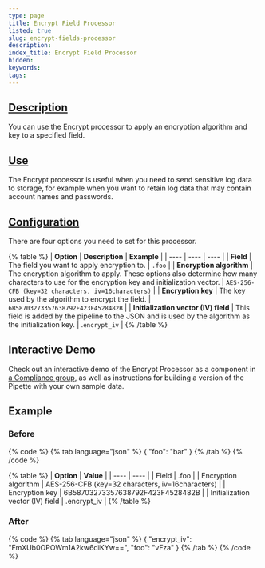```yaml
---
type: page
title: Encrypt Field Processor
listed: true
slug: encrypt-fields-processor
description: 
index_title: Encrypt Field Processor
hidden: 
keywords: 
tags: 
---
```


## [Description](https://docs.mezmo.com/docs/encrypt-field-pipeline-processor#description)

You can use the Encrypt processor to apply an encryption algorithm and key to a specified field.

## [Use](https://docs.mezmo.com/docs/encrypt-field-pipeline-processor#use)

The Encrypt processor is useful when you need to send sensitive log data to storage, for example when you want to retain log data that may contain account names and passwords.

## [Configuration](https://docs.mezmo.com/docs/encrypt-field-pipeline-processor#configuration)

There are four options you need to set for this processor.

{% table %}
| **Option** | **Description** | **Example** | 
| ---- | ---- | ---- | 
| **Field** | The field you want to apply encryption to. | `.foo` | 
| **Encryption algorithm** | The encryption algorithm to apply. These options also determine how many characters to use for the encryption key and initialization vector. | `AES-256-CFB (key=32 characters, iv=16characters)` | 
| **Encryption key** | The key used by the algorithm to encrypt the field. | `6B58703273357638792F423F4528482B` | 
| **Initialization vector (IV) field** | This field is added by the pipeline to the JSON and is used by the algorithm as the initialization key. | .`encrypt_iv` | 
{% /table %}

## Interactive Demo

Check out an interactive demo of the Encrypt Processor as a component in [a Compliance group](/practioner-guide-data-optimization/pipeline-module--security-and-compliance), as well as instructions for building a version of the Pipette with your own sample data. 

## Example

### Before

{% code %}
{% tab language="json" %}
{
  "foo": "bar"
}
{% /tab %}
{% /code %}

{% table %}
| **Option** | **Value** | 
| ---- | ---- | 
| Field | .foo | 
| Encryption algorithm | AES-256-CFB (key=32 characters, iv=16characters) | 
| Encryption key | 6B58703273357638792F423F4528482B | 
| Initialization vector (IV) field | .encrypt_iv | 
{% /table %}

### After

{% code %}
{% tab language="json" %}
{
  "encrypt_iv": "FmXUb0OPOWm1A2kw6diKYw==",
  "foo": "vFza"
}
{% /tab %}
{% /code %}
